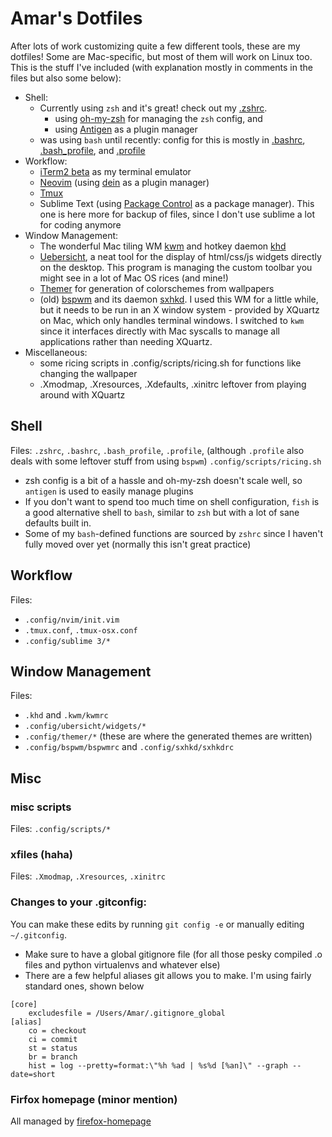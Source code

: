 # Amar's Dotfiles
After lots of work customizing quite a few different tools, these are my dotfiles! Some are Mac-specific, but most of them will work on Linux too. This is the stuff I've included (with explanation mostly in comments in the files but also some below):  
* Shell:
  * Currently using `zsh` and it's great! check out my [.zshrc](blob/master/.zshrc).
	* using [oh-my-zsh](https://github.com/robbyrussell/oh-my-zsh/) for managing the `zsh` config, and
    * using [Antigen](https://github.com/zsh-users/antigen) as a plugin manager
  * was using `bash` until recently: config for this is mostly in [.bashrc](blob/master/.bashrc), [.bash_profile](blob/master/.bash_profile), and [.profile](blob/master/.profile)
* Workflow:
  * [iTerm2 beta](https://www.iterm2.com/downloads.html) as my terminal emulator
  * [Neovim](https://github.com/neovim/neovim) (using [dein](https://github.com/Shougo/dein.vim) as a plugin manager)
  * [Tmux](https://github.com/tmux/tmux)
  * Sublime Text (using [Package Control](https://packagecontrol.io/) as a package manager). This one is here more for backup of files, since I don't use sublime a lot for coding anymore
* Window Management:
  * The wonderful Mac tiling WM [kwm](https://github.com/koekeishiya/kwm) and hotkey daemon [khd](https://github.com/koekeishiya/khd)
  * [Uebersicht](http://tracesof.net/uebersicht/), a neat tool for the display of html/css/js widgets directly on the desktop. This program is managing the custom toolbar you might see in a lot of Mac OS rices (and mine!)
  * [Themer](https://github.com/s-ol/themer) for generation of colorschemes from wallpapers
  * (old) [bspwm](https://github.com/baskerville/bspwm) and its daemon [sxhkd](https://github.com/baskerville/sxhkd). I used this WM for a little while, but it needs to be run in an X window system - provided by XQuartz on Mac, which only handles terminal windows. I switched to `kwm` since it interfaces directly with Mac syscalls to manage all applications rather than needing XQuartz.
* Miscellaneous:
  * some ricing scripts in .config/scripts/ricing.sh for functions like changing the wallpaper
  * .Xmodmap, .Xresources, .Xdefaults, .xinitrc leftover from playing around with XQuartz

## Shell
Files: `.zshrc`, `.bashrc`, `.bash_profile`, `.profile`, (although `.profile` also deals with some leftover stuff from using `bspwm`) `.config/scripts/ricing.sh`
* zsh config is a bit of a hassle and oh-my-zsh doesn't scale well, so `antigen` is used to easily manage plugins
* If you don't want to spend too much time on shell configuration, `fish` is a good alternative shell to `bash`, similar to `zsh` but with a lot of sane defaults built in.
* Some of my `bash`-defined functions are sourced by `zshrc` since I haven't fully moved over yet (normally this isn't great practice)

## Workflow
Files:
* `.config/nvim/init.vim`
* `.tmux.conf`, `.tmux-osx.conf`
* `.config/sublime 3/*`

## Window Management
Files:
* `.khd` and `.kwm/kwmrc`
* `.config/ubersicht/widgets/*`
* `.config/themer/*` (these are where the generated themes are written)
* `.config/bspwm/bspwmrc` and `.config/sxhkd/sxhkdrc`

## Misc
### misc scripts
Files: `.config/scripts/*`

### xfiles (haha)
Files: `.Xmodmap`, `.Xresources`, `.xinitrc`

### Changes to your .gitconfig:
You can make these edits by running `git config -e` or manually editing `~/.gitconfig`.  
* Make sure to have a global gitignore file (for all those pesky compiled .o files and python virtualenvs and whatever else)
* There are a few helpful aliases git allows you to make. I'm using fairly standard ones, shown below
```
[core]
	excludesfile = /Users/Amar/.gitignore_global
[alias]
	co = checkout
	ci = commit
	st = status
	br = branch
	hist = log --pretty=format:\"%h %ad | %s%d [%an]\" --graph --date=short
```

### Firfox homepage (minor mention)
All managed by [firefox-homepage](firefox-homepage)
